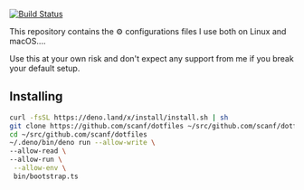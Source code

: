 [![Build Status](https://travis-ci.org/scanf/dotfiles.svg?branch=master)](https://travis-ci.org/scanf/dotfiles)

This repository contains the ⚙️ configurations files I use both on Linux and
macOS....

Use this at your own risk and don't expect any support from me if you break
your default setup.

## Installing

```sh
curl -fsSL https://deno.land/x/install/install.sh | sh
git clone https://github.com/scanf/dotfiles ~/src/github.com/scanf/dotfiles
cd ~/src/github.com/scanf/dotfiles
~/.deno/bin/deno run --allow-write \
--allow-read \
--allow-run \
 --allow-env \
 bin/bootstrap.ts
```
